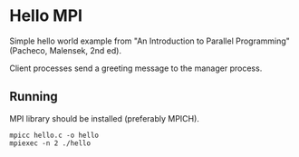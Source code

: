 # Hello MPI

Simple hello world example from "An Introduction to Parallel Programming" (Pacheco, Malensek, 2nd ed).

Client processes send a greeting message to the manager process.

## Running
MPI library should be installed (preferably MPICH).
```
mpicc hello.c -o hello
mpiexec -n 2 ./hello
```
